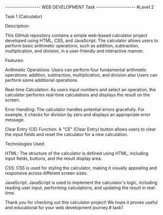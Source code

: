 ------------------ WEB DEVELOPMENT Task -------------------- #Level 2

Task 1 (Calculator)

Description:

This GitHub repository contains a simple web-based calculator project developed using HTML, CSS, and JavaScript. The calculator allows users to perform basic arithmetic operations, such as addition, subtraction, multiplication, and division, in a user-friendly and interactive manner.

Features:

Arithmetic Operations: Users can perform four fundamental arithmetic operations: addition, subtraction, multiplication, and division also Users can perform some additional operations.

Real-time Calculation: As users input numbers and select an operation, the calculator performs real-time calculations and displays the result on the screen.

Error Handling: The calculator handles potential errors gracefully. For example, it checks for division by zero and displays an appropriate error message.

Clear Entry (CE) Function: A "CE" (Clear Entry) button allows users to clear the input fields and reset the calculator for a new calculation.

Technologies Used:

HTML: The structure of the calculator is defined using HTML, including input fields, buttons, and the result display area.

CSS: CSS is used for styling the calculator, making it visually appealing and responsive across different screen sizes.

JavaScript: JavaScript is used to implement the calculator's logic, including reading user input, performing calculations, and updating the result in real-time.

Thank you for checking out this calculator project! We hope it proves useful and educational for your web development journey.# taxk1
